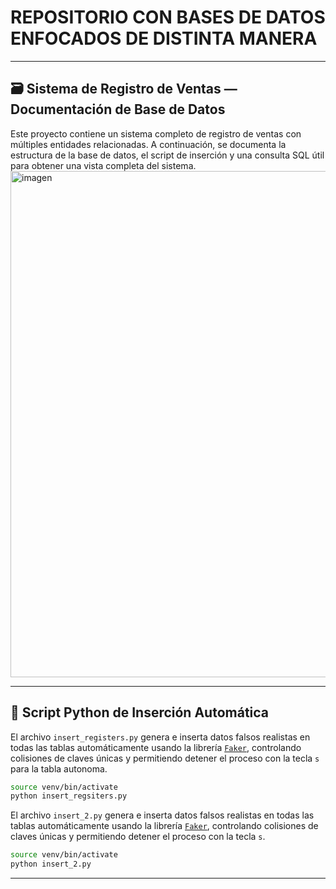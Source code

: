 # REPOSITORIO CON BASES DE DATOS ENFOCADOS DE DISTINTA MANERA

---

## 🗃️ Sistema de Registro de Ventas — Documentación de Base de Datos

Este proyecto contiene un sistema completo de registro de ventas con múltiples entidades relacionadas. A continuación, se documenta la estructura de la base de datos, el script de inserción y una consulta SQL útil para obtener una vista completa del sistema.
<img width="1426" height="810" alt="imagen" src="https://github.com/user-attachments/assets/4d645397-46a7-43ba-8377-ade55e54581e" />

---

## 🐍 Script Python de Inserción Automática

El archivo `insert_registers.py` genera e inserta datos falsos realistas en todas las tablas automáticamente usando la librería [`Faker`](https://faker.readthedocs.io/), controlando colisiones de claves únicas y permitiendo detener el proceso con la tecla `s` para la tabla autonoma.

```bash
source venv/bin/activate
python insert_regsiters.py
```

El archivo `insert_2.py` genera e inserta datos falsos realistas en todas las tablas automáticamente usando la librería [`Faker`](https://faker.readthedocs.io/), controlando colisiones de claves únicas y permitiendo detener el proceso con la tecla `s`.

```bash
source venv/bin/activate
python insert_2.py
```
---
